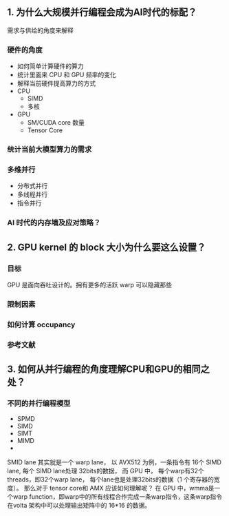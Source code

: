 ## 1. 为什么大规模并行编程会成为AI时代的标配？
需求与供给的角度来解释
### 硬件的角度
- 如何简单计算硬件的算力
- 统计里面来 CPU 和 GPU 频率的变化
- 解释当前硬件提高算力的方式
 - CPU
    -  SIMD
    -  多核
 - GPU
   - SM/CUDA core 数量
   - Tensor Core
### 统计当前大模型算力的需求

### 多维并行
 - 分布式并行
 - 多线程并行
 - 指令并行

### AI 时代的内存墙及应对策略？


## 2. GPU kernel 的 block 大小为什么要这么设置？
### 目标
GPU 是面向吞吐设计的。拥有更多的活跃 warp 可以隐藏那些
### 限制因素

### 如何计算 occupancy
### 参考文献   

## 3. 如何从并行编程的角度理解CPU和GPU的相同之处？
### 不同的并行编程模型
- SPMD
- SIMD
- SIMT 
- MIMD
- 
SMID lane 其实就是一个 warp lane， 以 AVX512 为例，一条指令有 16个 SIMD lane, 每个 SIMD lane处理 32bits的数据， 而 GPU 中， 每个warp有32个threads，即32个warp lane， 每个lane也是处理32bits的数据（1 个寄存器的宽度）。 那么对于 tensor core和 AMX 应该如何理解呢？ 在 GPU 中，wmma是一个warp function，即warp中的所有线程合作完成一条warp指令，这条warp指令在volta 架构中可以处理输出矩阵中的 16*16 的数据。
